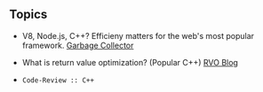 ## Topics 

- V8, Node.js, C++? Efficieny matters for the web's most popular framework.
[Garbage Collector](https://v8.dev/blog/high-performance-cpp-gc)

- What is return value optimization? (Popular C++)
[RVO Blog](https://shaharmike.com/cpp/rvo/)

- `Code-Review :: C++` 
